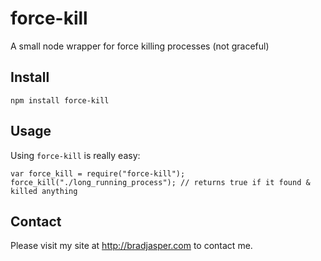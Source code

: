 # force-kill

A small node wrapper for force killing processes (not graceful)

## Install

    npm install force-kill

## Usage

Using `force-kill` is really easy:
    
    var force_kill = require("force-kill");
    force_kill("./long_running_process"); // returns true if it found & killed anything

## Contact

Please visit my site at http://bradjasper.com to contact me.
